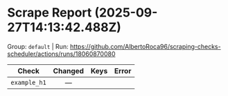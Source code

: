 # Scrape Report (2025-09-27T14:13:42.488Z)

Group: `default`  |  Run: https://github.com/AlbertoRoca96/scraping-checks-scheduler/actions/runs/18060870080

| Check | Changed | Keys | Error |
|---|:---:|:--|:--|
| `example_h1` | — |  |  |
